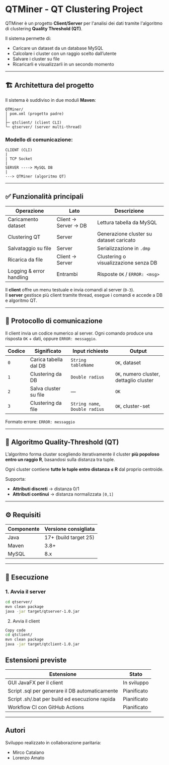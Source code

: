 # QTMiner - QT Clustering Project

QTMiner è un progetto **Client/Server** per l'analisi dei dati tramite l'algoritmo di clustering **Quality Threshold (QT)**.

Il sistema permette di:

- Caricare un dataset da un database MySQL
- Calcolare i cluster con un raggio scelto dall’utente
- Salvare i cluster su file
- Ricaricarli e visualizzarli in un secondo momento

---

## 🏗 Architettura del progetto

Il sistema è suddiviso in due moduli **Maven**:
```
QTMiner/
│ pom.xml (progetto padre)
│
├─ qtclient/ (client CLI)
└─ qtserver/ (server multi-thread)
```

### Modello di comunicazione:
```
CLIENT (CLI)
|
| TCP Socket
|
SERVER ----> MySQL DB
|
---> QTMiner (algoritmo QT)
```

---

## ✅ Funzionalità principali

| Operazione | Lato | Descrizione |
|------------|-------|-------------|
| Caricamento dataset | Client → Server → DB | Lettura tabella da MySQL |
| Clustering QT | Server | Generazione cluster su dataset caricato |
| Salvataggio su file | Server | Serializzazione in `.dmp` |
| Ricarica da file | Client → Server | Clustering o visualizzazione senza DB |
| Logging & error handling | Entrambi | Risposte `OK` / `ERROR: <msg>` |

Il **client** offre un menu testuale e invia comandi al server (`0-3`).  
Il **server** gestisce più client tramite thread, esegue i comandi e accede a DB e algoritmo QT.

---

## 🔌 Protocollo di comunicazione

Il client invia un codice numerico al server. Ogni comando produce una risposta `OK` + dati, oppure `ERROR: messaggio`.

| Codice | Significato | Input richiesto | Output |
|---------|------------|----------------|--------|
| `0` | Carica tabella dal DB | `String tableName` | `OK`, dataset |
| `1` | Clustering da DB | `Double radius` | `OK`, numero cluster, dettaglio cluster |
| `2` | Salva cluster su file | — | `OK` |
| `3` | Clustering da file | `String name`, `Double radius` | `OK`, cluster-set |

Formato errore: ```ERROR: messaggio```

---

## 🧠 Algoritmo Quality-Threshold (QT)

L’algoritmo forma cluster scegliendo iterativamente il cluster **più popoloso entro un raggio R**, basandosi sulla distanza tra tuple.

Ogni cluster contiene **tutte le tuple entro distanza ≤ R** dal proprio centroide.

Supporta:

- **Attributi discreti** → distanza 0/1
- **Attributi continui** → distanza normalizzata `[0,1]`

---

## ⚙️ Requisiti

| Componente | Versione consigliata |
|------------|---------------------|
| Java | 17+ (build target 25) |
| Maven | 3.8+ |
| MySQL | 8.x |

---

## 🚀 Esecuzione

### 1. Avvia il server
```bash
cd qtserver/
mvn clean package
java -jar target/qtserver-1.0.jar
```
2. Avvia il client
```bash
Copy code
cd qtclient/
mvn clean package
java -jar target/qtclient-1.0.jar
```
## Estensioni previste
| Estensione | Stato
|-|-|
| GUI JavaFX per il client|	In sviluppo |
|Script .sql per generare il DB automaticamente	| Pianificato |
|Script .sh/.bat per build ed esecuzione rapida |	Pianificato | 
| Workflow CI con GitHub Actions | Pianificato |

___

## Autori
Sviluppo realizzato in collaborazione paritaria:
- Mirco Catalano
- Lorenzo Amato